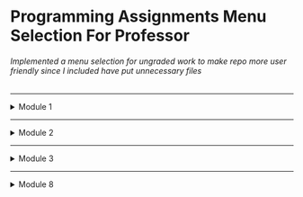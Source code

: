 # Programming Assignments Menu Selection For Professor 
###### Implemented a menu selection for ungraded work to make repo more user friendly since I included have put unnecessary files 


_______________________________
<details>
  <summary>Module 1</summary>

- ##### Assignment 1 Part 1
  > [Pointer Anti-patterns](https://github.com/spnorrington/cs372.norris/tree/main/apps/assignment1PartA)

- ##### Assignment 1 Part 2
  > [Hanoi Files](https://github.com/spnorrington/cs372.norris/tree/main/apps/hanoi)
  > 
  > [CMake File](https://github.com/spnorrington/cs372.norris/blob/main/apps/hanoi/CMakeLists.txt)
  > 
  > [Results](https://github.com/spnorrington/cs372.norris/blob/main/apps/hanoi/results.txt)
</details>

_______________________________
<details>
  <summary>Module 2</summary>

- ##### Assignment 2 Part 1
  > [vector.hpp](https://github.com/spnorrington/cs372.norris/blob/a3b082d36d74d7cd5bf7c78273a63eabb72c884c/include/vector.hpp)
  > 
  > [stlvectest.cpp](https://github.com/spnorrington/cs372.norris/blob/a3b082d36d74d7cd5bf7c78273a63eabb72c884c/apps/stlvectortest/stlvectest.cpp)
  > 
  > [CMakeLists.txt](https://github.com/spnorrington/cs372.norris/blob/a3b082d36d74d7cd5bf7c78273a63eabb72c884c/apps/stlvectortest/CMakeLists.txt)

- ##### Assignment 2 Part 2
  > [Array Class](https://github.com/spnorrington/cs372.norris/blob/main/include/ArrayClass.hpp)
  > 
- ##### Assignment 2 Part 3
  > [vector.hpp](https://github.com/spnorrington/cs372.norris/blob/a3b082d36d74d7cd5bf7c78273a63eabb72c884c/include/vector.hpp)
  > 
  > [bagwithreceipt](https://github.com/spnorrington/cs372.norris/blob/main/include/receiptbag.hpp)
  > 
  > [testbagwithreceipts](https://github.com/spnorrington/cs372.norris/blob/main/apps/BagWithReceipts/testreceiptbagclass.cpp)
  > 
  > [CMake](https://github.com/spnorrington/cs372.norris/blob/main/apps/BagWithReceipts/CMakeLists.txt)
</details>

_______________________________
<details>
  <summary>Module 3</summary>


- ##### Assignment 3 Part 1
  > [List.h](https://github.com/spnorrington/cs372.norris/blob/main/include/List.h)
  > 
  > [listtest.cpp](https://github.com/spnorrington/cs372.norris/blob/main/apps/listtest/listtest.cpp)
  > 
  > [CMake](https://github.com/spnorrington/cs372.norris/blob/main/apps/listtest/CMakeLists.txt)

</details>

_______________________________
  
<details>
  <summary>Module 8</summary>

- ##### Assignment 9 Part 1
> [Quicksortt Test](https://github.com/spnorrington/cs372.norris/blob/main/apps/quicksorttest.cpp)
>
> [QuickSort Template Function Version of Quicksort](https://github.com/spnorrington/cs372.norris/blob/main/include/quicksort.hpp)
>
_______________________________
CS372 Documents
==================================
This folder is for any documents you need to produce for the class.
For example, some assignments will ask your either theory or
interpretation questions.   You will put documents containing your
answer in this folder.

# Folder Structure

The folders in this repository are organized so that you can use CMake
to build for your favorite platform and IDE. 

The three top-level folders:
- `apps`: Applications go here.  A sample application named `listtest`
  is located in this folder and can be used as a template for
  assignments.
- `include`:  Header files will go here.  The `CMake` sample
  applications in the `apps` folder are setup to get the header files
  from this folder.
- `docs`: Here's where documentation such as this file will live.
  Certain assignments will ask you to collect and report data on the
  programs you've written.  Document that information in this folder.
  
# Working with `CMake`

`CMake` is a command-line utility.  However, it is aware of the common
IDEs such as Visual Studio, Code::Blocks, Xcode, and others.  CMake is
included as part of the extensions for Visual Studio and Visual Studio
Code.  If you're working with the full version of Visual Studio,  use
the links to the PowerShell CLI installed by Visual Studio.  MacOS users
will need to use the HomeBrew package manager to install `CMake`.

## Building with `CMake`

From the command-line, you first need to execute `CMake` to build the
"build system" for your application:

```sh
cmake -S . -B build.windows
```

This command looks for the CMake data files and your source code in the
current folder (the `-S` option on the "dot" folder) and creates the
build files in a folder named "build.windows".   Nothing specific about
this name, just a convention Your Glorious Instructor uses to keep
things organized.

Then you can build your application with the command:

```sh
cmake --build build.windows
```

If you're running on Windows, `Cmake` understands the Microsoft Build
format and will create Visual Studio project files for you.  Just point
Visual Studio at that folder.    

